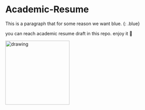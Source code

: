 # Academic-Resume

This is a paragraph that for some reason we want blue.
{: .blue}

you can reach academic resume draft in this repo. 
enjoy it :muscle:


<img src="https://user-images.githubusercontent.com/74038190/216121964-513bdf95-3c8c-429a-82bc-7c770caca8fc.png" alt="drawing" width="200"/>
